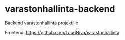 # varastonhallinta-backend
Backend varastonhallinta projektille

Frontend: https://github.com/LauriNiva/varastonhallinta
